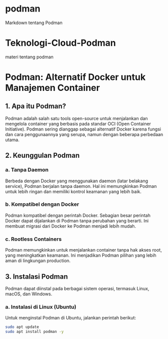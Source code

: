 # podman
Markdown tentang Podman
# Teknologi-Cloud-Podman
materi tentang podman 
# Podman: Alternatif Docker untuk Manajemen Container

## 1. Apa itu Podman?
Podman adalah salah satu tools open-source untuk menjalankan dan mengelola container yang berbasis pada standar OCI (Open Container Initiative). Podman sering dianggap sebagai alternatif Docker karena fungsi dan cara penggunaannya yang serupa, namun dengan beberapa perbedaan utama.

## 2. Keunggulan Podman
### a. **Tanpa Daemon**
Berbeda dengan Docker yang menggunakan daemon (latar belakang service), Podman berjalan tanpa daemon. Hal ini memungkinkan Podman untuk lebih ringan dan memiliki kontrol keamanan yang lebih baik.

### b. **Kompatibel dengan Docker**
Podman kompatibel dengan perintah Docker. Sebagian besar perintah Docker dapat dijalankan di Podman tanpa perubahan yang berarti. Ini membuat migrasi dari Docker ke Podman menjadi lebih mudah.

### c. **Rootless Containers**
Podman memungkinkan untuk menjalankan container tanpa hak akses root, yang meningkatkan keamanan. Ini menjadikan Podman pilihan yang lebih aman di lingkungan production.

## 3. Instalasi Podman
Podman dapat diinstal pada berbagai sistem operasi, termasuk Linux, macOS, dan Windows.

### a. Instalasi di Linux (Ubuntu)
Untuk menginstal Podman di Ubuntu, jalankan perintah berikut:

```bash
sudo apt update
sudo apt install podman -y

